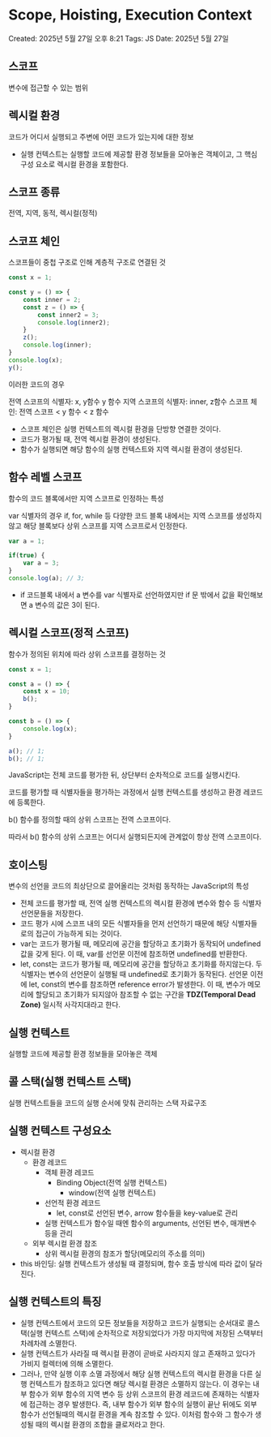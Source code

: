 # Scope, Hoisting, Execution Context

Created: 2025년 5월 27일 오후 8:21
Tags: JS
Date: 2025년 5월 27일

## 스코프

변수에 접근할 수 있는 범위

## 렉시컬 환경

코드가 어디서 실행되고 주변에 어떤 코드가 있는지에 대한 정보

- 실행 컨텍스트는 실행할 코드에 제공할 환경 정보들을 모아놓은 객체이고, 그 핵심 구성 요소로 렉시컬 환경을 포함한다.

## 스코프 종류

전역, 지역, 동적, 렉시컬(정적)

## 스코프 체인

스코프들이 중첩 구조로 인해 계층적 구조로 연결된 것

```jsx
const x = 1;

const y = () => {
	const inner = 2;
	const z = () => {
		const inner2 = 3;
		console.log(inner2);
	}
	z();
	console.log(inner);
}
console.log(x);
y();
```

이러한 코드의 경우

전역 스코프의 식별자: x, y함수
y 함수 지역 스코프의 식별자: inner, z함수
스코프 체인: 전역 스코프 < y 함수 < z 함수

- 스코프 체인은 실행 컨텍스트의 렉시컬 환경을 단방향 연결한 것이다.
- 코드가 평가될 때, 전역 렉시컬 환경이 생성된다.
- 함수가 실행되면 해당 함수의 실행 컨텍스트와 지역 렉시컬 환경이 생성된다.

## 함수 레벨 스코프

함수의 코드 블록에서만 지역 스코프로 인정하는 특성

var 식별자의 경우 if, for, while 등 다양한 코드 블록 내에서는 지역 스코프를 생성하지 않고 해당 블록보다 상위 스코프를 지역 스코프로서 인정한다.

```jsx
var a = 1;

if(true) {
	var a = 3;
}
console.log(a); // 3;
```

- if 코드블록 내에서 a 변수를 var 식별자로 선언하였지만 if 문 밖에서 값을 확인해보면 a 변수의 값은 3이 된다.

## 렉시컬 스코프(정적 스코프)

함수가 정의된 위치에 따라 상위 스코프를 결정하는 것

```jsx
const x = 1;

const a = () => {
	const x = 10;
	b();
}

const b = () => {
	console.log(x);
}

a(); // 1;
b(); // 1;
```

JavaScript는 전체 코드를 평가한 뒤, 상단부터 순차적으로 코드를 실행시킨다.

코드를 평가할 때 식별자들을 평가하는 과정에서 실행 컨텍스트를 생성하고 환경 레코드에 등록한다.

b() 함수를 정의할 때의 상위 스코프는 전역 스코프이다.

따라서 b() 함수의 상위 스코프는 어디서 실행되든지에 관계없이 항상 전역 스코프이다.

## 호이스팅

변수의 선언을 코드의 최상단으로 끌어올리는 것처럼 동작하는 JavaScript의 특성

- 전체 코드를 평가할 때, 전역 실행 컨텍스트의 렉시컬 환경에 변수와 함수 등 식별자 선언문들을 저장한다.
- 코드 평가 시에 스코프 내의 모든 식별자들을 먼저 선언하기 때문에 해당 식별자들로의 접근이 가능하게 되는 것이다.
- var는 코드가 평가될 때, 메모리에 공간을 할당하고 초기화가 동작되어 undefined값을 갖게 된다.
이 때, var를 선언문 이전에 참조하면 undefined를 반환한다.
- let, const는 코드가 평가될 때, 메모리에 공간을 할당하고 초기화를 하지않는다.
두 식별자는 변수의 선언문이 실행될 때 undefined로 초기화가 동작된다.
선언문 이전에 let, const의 변수를 참조하면 reference error가 발생한다.
이 때, 변수가 메모리에 할당되고 초기화가 되지않아 참조할 수 없는 구간을 **TDZ(Temporal Dead Zone)** 일시적 사각지대라고 한다.

## 실행 컨텍스트

실행할 코드에 제공할 환경 정보들을 모아놓은 객체

## 콜 스택(실행 컨텍스트 스택)

실행 컨텍스트들을 코드의 실행 순서에 맞춰 관리하는 스택 자료구조

## 실행 컨텍스트 구성요소

- 렉시컬 환경
    - 환경 레코드
        - 객체 환경 레코드
            - Binding Object(전역 실행 컨텍스트)
                - window(전역 실행 컨텍스트)
        - 선언적 환경 레코드
            - let, const로 선언된 변수, arrow 함수들을 key-value로 관리
        - 실행 컨텍스트가 함수일 때엔 함수의 arguments, 선언된 변수, 매개변수 등을 관리
    - 외부 렉시컬 환경 참조
        - 상위 렉시컬 환경의 참조가 할당(메모리의 주소를 의미)
- this 바인딩: 실행 컨텍스트가 생성될 때 결정되며, 함수 호출 방식에 따라 값이 달라진다.

## 실행 컨텍스트의 특징

- 실행 컨텍스트에서 코드의 모든 정보들을 저장하고 코드가 실행되는 순서대로 콜스택(실행 컨텍스트 스택)에 순차적으로 저장되었다가 가장 마지막에 저장된 스택부터 차례차례 소멸한다.
- 실행 컨텍스트가 사라질 때 렉시컬 환경이 곧바로 사라지지 않고 존재하고 있다가 가비지 컬렉터에 의해 소멸한다.
- 그러나, 만약 실행 이후 소멸 과정에서 해당 실행 컨텍스트의 렉시컬 환경을 다른 실행 컨텍스트가 참조하고 있다면 해당 렉시컬 환경은 소멸하지 않는다.
이 경우는 내부 함수가 외부 함수의 지역 변수 등 상위 스코프의 환경 레코드에 존재하는 식별자에 접근하는 경우 발생한다.
즉, 내부 함수가 외부 함수의 실행이 끝난 뒤에도 외부 함수가 선언될때의 렉시컬 환경을 계속 참조할 수 있다.
이처럼 함수와 그 함수가 생성될 때의 렉시컬 환경의 조합을 클로저라고 한다.